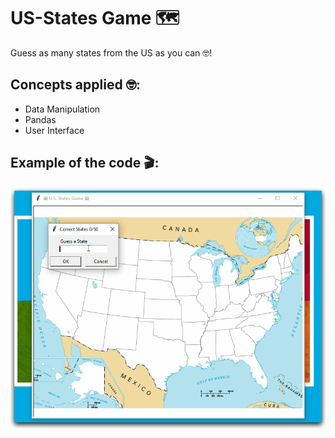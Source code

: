 # US-States Game 🗺️
Guess as many states from the US as you can 🤓!

## Concepts applied 🤓:
- Data Manipulation 
- Pandas
- User Interface

## Example of the code 🎬:
![image](image.gif)
